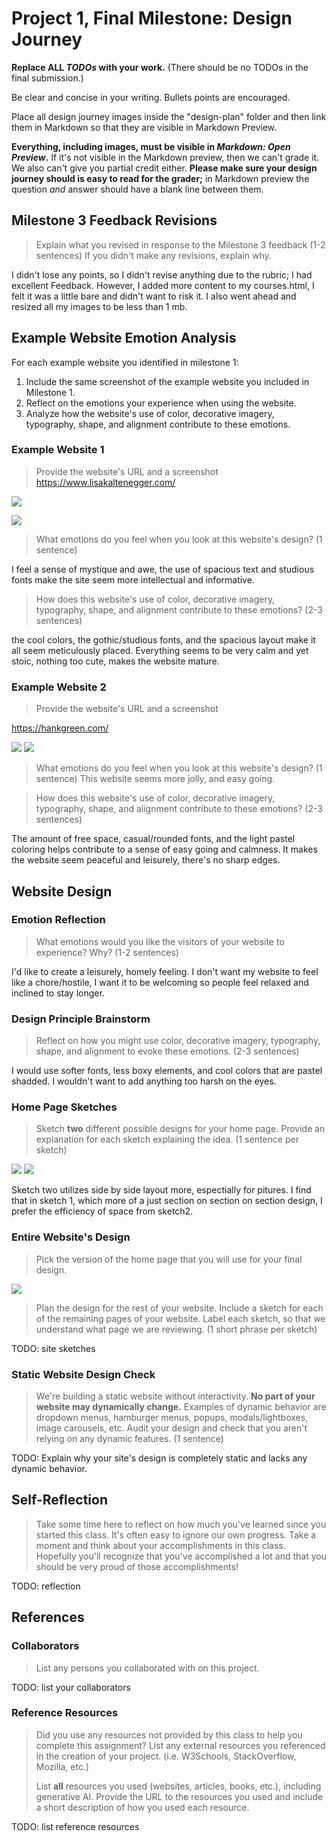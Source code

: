 # Project 1, Final Milestone: Design Journey

**Replace ALL _TODOs_ with your work.** (There should be no TODOs in the final submission.)

Be clear and concise in your writing. Bullets points are encouraged.

Place all design journey images inside the "design-plan" folder and then link them in Markdown so that they are visible in Markdown Preview.

**Everything, including images, must be visible in _Markdown: Open Preview_.** If it's not visible in the Markdown preview, then we can't grade it. We also can't give you partial credit either. **Please make sure your design journey should is easy to read for the grader;** in Markdown preview the question _and_ answer should have a blank line between them.


## Milestone 3 Feedback Revisions
> Explain what you revised in response to the Milestone 3 feedback (1-2 sentences)
> If you didn't make any revisions, explain why.

I didn't lose any points, so I didn't revise anything due to the rubric; I had excellent Feedback. However, I added more content to my courses.html, I felt it was a little bare and didn't want to risk it. I also went ahead and resized all my images to be less than 1 mb.


## Example Website Emotion Analysis

For each example website you identified in milestone 1:

1. Include the same screenshot of the example website you included in Milestone 1.
2. Reflect on the emotions your experience when using the website.
3. Analyze how the website's use of color, decorative imagery, typography, shape, and alignment contribute to these emotions.

### Example Website 1
> Provide the website's URL and a screenshot
<https://www.lisakaltenegger.com/>

![](lisa1.png)

![](lisa2.png)

> What emotions do you feel when you look at this website's design? (1 sentence)

I feel a sense of mystique and awe, the use of spacious text and studious fonts make the site seem more intellectual and informative.


> How does this website's use of color, decorative imagery, typography, shape, and alignment contribute to these emotions? (2-3 sentences)

the cool colors, the gothic/studious fonts, and the spacious layout make it all seem meticulously placed. Everything seems to be very calm and yet stoic, nothing too cute, makes the website mature.


### Example Website 2
> Provide the website's URL and a screenshot

<https://hankgreen.com/>

![](hank1.png)
![](hank2.png)


> What emotions do you feel when you look at this website's design? (1 sentence)
This website seems more jolly, and easy going.

> How does this website's use of color, decorative imagery, typography, shape, and alignment contribute to these emotions? (2-3 sentences)

The amount of free space, casual/rounded fonts, and the light pastel coloring helps contribute to a sense of easy going and calmness. It makes the website seem peaceful and leisurely, there's no sharp edges.


## Website Design

### Emotion Reflection
> What emotions would you like the visitors of your website to experience? Why? (1-2 sentences)

I'd like to create a leisurely, homely feeling. I don't want my website to feel like a chore/hostile, I want it to be welcoming so people feel relaxed and inclined to stay longer.


### Design Principle Brainstorm
> Reflect on how you might use color, decorative imagery, typography, shape, and alignment to evoke these emotions. (2-3 sentences)

I would use softer fonts, less boxy elements, and cool colors that are pastel shadded. I wouldn't want to add anything too harsh on the eyes.


### Home Page Sketches
> Sketch **two** different possible designs for your home page.
> Provide an explanation for each sketch explaining the idea. (1 sentence per sketch)

![](sketch1.jpg)
![](sketch2.jpg)



Sketch two utilizes side by side layout more, espectially for pitures. I find that in sketch 1, which more of a just section on section on section design, I prefer the efficiency of space from sketch2.

### Entire Website's Design
> Pick the version of the home page that you will use for your final design.

![](sketch2.jpg)

> Plan the design for the rest of your website.
> Include a sketch for each of the remaining pages of your website.
> Label each sketch, so that we understand what page we are reviewing. (1 short phrase per sketch)

TODO: site sketches


### Static Website Design Check
> We're building a static website without interactivity.
> **No part of your website may dynamically change.**
> Examples of dynamic behavior are dropdown menus, hamburger menus, popups, modals/lightboxes, image carousels, etc.
> Audit your design and check that you aren't relying on any dynamic features. (1 sentence)

TODO: Explain why your site's design is completely static and lacks any dynamic behavior.


## Self-Reflection
> Take some time here to reflect on how much you've learned since you started this class. It's often easy to ignore our own progress. Take a moment and think about your accomplishments in this class. Hopefully you'll recognize that you've accomplished a lot and that you should be very proud of those accomplishments!

TODO: reflection


## References

### Collaborators
> List any persons you collaborated with on this project.

TODO: list your collaborators


### Reference Resources
> Did you use any resources not provided by this class to help you complete this assignment?
> List any external resources you referenced in the creation of your project. (i.e. W3Schools, StackOverflow, Mozilla, etc.)
>
> List **all** resources you used (websites, articles, books, etc.), including generative AI.
> Provide the URL to the resources you used and include a short description of how you used each resource.

TODO: list reference resources
